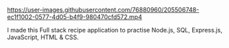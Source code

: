 

https://user-images.githubusercontent.com/76880960/205506748-ec1f1002-0577-4d05-b4f9-980470cfd572.mp4

I made this Full stack recipe application to practise Node.js, SQL, Express.js, JavaScript, HTML & CSS.
